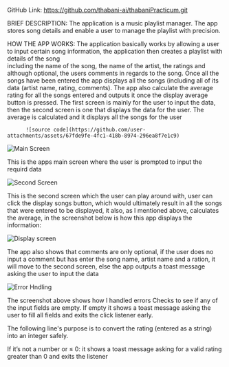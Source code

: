 GitHub Link: https://github.com/thabani-ai/thabaniPracticum.git

BRIEF DESCRIPTION: 
                The application is a music playlist manager. The app stores song details and enable a user to manage the playlist with precision.


HOW THE APP WORKS:
                The application basically works by allowing a user to input certain song information, the application then creates a playlist with details of the song   
                including the name of the song, the name of the artist, the ratings and although optional, the users comments in regards to the song.
                Once all the songs have been entered the app displays all the songs (including all of its data (artist name, rating, comments). The app also calculate the
                average rating for all the songs entered and outputs it once the display average button is pressed. The first screen is mainly for the user to input the                      data, then the second screen is one that displays the data for the user. The average is calculated and it displays all the songs for the user

          ![source code](https://github.com/user-attachments/assets/67fde9fe-4fc1-418b-8974-296ea8f7e1c9)



![Main Screen](https://github.com/user-attachments/assets/d9137f22-2670-4a9b-8dd5-9b09dd3fc356)

This is the apps main screen where the user is prompted to input the requird data

![Second Screen](https://github.com/user-attachments/assets/7f0c274c-c498-4479-be76-afa345016e54)

This is the second screen which the user can play around with, user can click the display songs button, which would ultimately result in all the songs that were
entered to be displayed, it also, as I mentioned above, calculates the average, in the screenshot below is how this app displays the information:

![Display screen](https://github.com/user-attachments/assets/6f42cd17-ed67-44dc-8603-81ef150b00dc)

The app also shows that comments are only optional, if the user does no input a comment but has enter the song name, artist name and a ration, it will move to
the second screen, else the app outputs a toast message asking the user to input the data


![Error Hndling](https://github.com/user-attachments/assets/7bae36c6-8b29-4ba6-8837-45e4d2adc3b3)

 The screenshot above shows how I handled errors
 Checks to see if any of the input fields are empty. If empty it shows a toast message asking the user to fill all fields and exits the click listener early.

 The following line's purpose is to convert the rating (entered as a string) into an integer safely.

 If it’s not a number or ≤ 0: it shows a toast message asking for a valid rating greater than 0 and exits the listener



          
